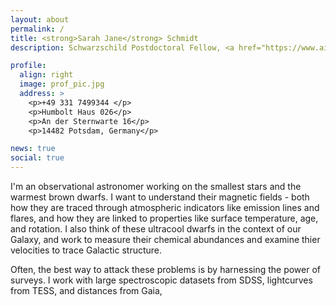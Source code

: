 ```yaml
---
layout: about
permalink: /
title: <strong>Sarah Jane</strong> Schmidt
description: Schwarzschild Postdoctoral Fellow, <a href="https://www.aip.de">Leibniz Institute for Astrophysics - Potsdam (AIP)</a>

profile:
  align: right
  image: prof_pic.jpg
  address: >
    <p>+49 331 7499344 </p>
    <p>Humbolt Haus 026</p>
    <p>An der Sternwarte 16</p>
    <p>14482 Potsdam, Germany</p>

news: true
social: true
---
```


I'm an observational astronomer working on the smallest stars and the warmest brown dwarfs. I want to understand their magnetic fields - both how they are traced through atmospheric indicators like emission lines and flares, and how they are linked to properties like surface temperature, age, and rotation. I also think of these ultracool dwarfs in the context of our Galaxy, and work to measure their chemical abundances and examine thier velocities to trace Galactic structure.

Often, the best way to attack these problems is by harnessing the power of surveys. I work with large spectroscopic datasets from SDSS, lightcurves from TESS, and distances from Gaia, 

